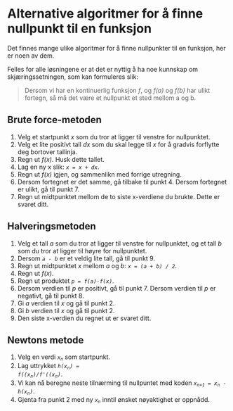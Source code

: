 # Alternative algoritmer for å finne nullpunkt til en funksjon

Det finnes mange ulike algoritmer for å finne nullpunkter til en funksjon, her er noen av dem. 

Felles for alle løsningene er at det er nyttig å ha noe kunnskap om skjæringssetningen, som kan formuleres slik: 

> Dersom vi har en kontinuerlig funksjon _f_, og _f(a)_ og _f(b)_ har ulikt fortegn, så må det være et nullpunkt et sted mellom a og b.

## Brute force-metoden

1. Velg et startpunkt _x_ som du tror at ligger til venstre for nullpunktet.
2. Velg et lite positivt tall _dx_ som du skal legge til _x_ for å gradvis forflytte deg bortover tallinja.
3. Regn ut _f(x)_. Husk dette tallet.
4. Lag en ny x slik: <code>_x&nbsp;= x&nbsp;+&nbsp;dx_</code>.
5. Regn ut _f(x)_ igjen, og sammenlikn med forrige utregning. 
6. Dersom fortegnet er det samme, gå tilbake til punkt 4. Dersom fortegnet er ulikt, gå til punkt 7.
7. Regn ut midtpunktet mellom de to siste x-verdiene du brukte. Dette er svaret ditt.

## Halveringsmetoden

1. Velg et tall _a_ som du tror at ligger til venstre for nullpunktet, og et tall _b_ som du tror at ligger til høyre for nullpunktet.
2. Dersom <code>_a&nbsp;-&nbsp;b_</code> er et veldig lite tall, gå til punkt 9.
3. Regn ut midtpunktet _x_ mellom _a_ og _b_: <code>_x&nbsp;=&nbsp;(a&nbsp;+&nbsp;b)&nbsp;/&nbsp;2_</code>.
4. Regn ut _f(x)_. 
5. Regn ut produktet <code>_p&nbsp;=&nbsp;f(a)&middot;f(x)_</code>.
6. Dersom verdien til _p_ er positivt, gå til punkt 7. Dersom verdien til _p_ er negativt, gå til punkt 8.
7. Gi _a_ verdien til _x_ og gå til punkt 2.
8. Gi _b_ verdien til _x_ og gå til punkt 2.
9. Den siste x-verdien du regnet ut er svaret ditt.

## Newtons metode

1. Velg en verdi <code>_x<sub>n</sub>_</code> som startpunkt.
2. Lag uttrykket <code>_h(x<sub>n</sub>) = f((x<sub>n</sub>)/f'((x<sub>n</sub>)_</code>.
3. Vi kan nå beregne neste tilnærming til nullpuntet med koden <code>_x<sub>n+1</sub> = x<sub>n</sub> - h(x<sub>n</sub>)_</code>.
4. Gjenta fra punkt 2 med ny <code>_x<sub>n</sub>_</code> inntil ønsket nøyaktighet er oppnådd.
